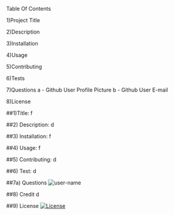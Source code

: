 
  Table Of Contents

1)Project Title

2)Description

3)Installation

4)Usage

5)Contributing

6)Tests

7)Questions
a - Github User Profile Picture
b - Github User E-mail 

8)License






  
  ##1)Title: f
  
  
  ##2) Description:
  d
  
  
  ##3) Installation: 
  f
  
  
  ##4) Usage:
  f
  
  
  ##5) Contributing: 
  d
  
  
  ##6) Test:
  d
  
  
  ##7a) Questions
  ![user-name](https://avatars1.githubusercontent.com/u/57872128?v=4)
  
  
  ##8) Credit
  d
  
  
  ##9) License
  [![License](https://img.shields.io/badge/License-Apache%202.0-blue.svg)](https://opensource.org/licenses/Apache-2.0)
  
  
 
  
  